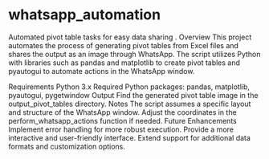 # whatsapp_automation

Automated pivot table tasks for easy data sharing .
Overview
This project automates the process of generating pivot tables from Excel files and shares the output as an image through WhatsApp. The script utilizes Python with libraries such as pandas and matplotlib to create pivot tables and pyautogui to automate actions in the WhatsApp window.

Requirements
Python 3.x
Required Python packages: pandas, matplotlib, pyautogui, pygetwindow
Output
Find the generated pivot table image in the output_pivot_tables directory.
Notes
The script assumes a specific layout and structure of the WhatsApp window. Adjust the coordinates in the perform_whatsapp_actions function if needed.
Future Enhancements
Implement error handling for more robust execution.
Provide a more interactive and user-friendly interface.
Extend support for additional data formats and customization options.
